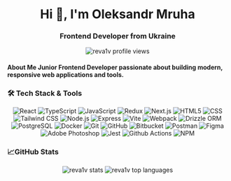 <h1 align="center">Hi 👋, I'm Oleksandr Mruha</h1> 
<h3 align="center">Frontend Developer from Ukraine</h3> 
<p align="center"> <img src="https://komarev.com/ghpvc/?username=reva1v&label=Profile%20views&color=60c476&style=flat" alt="reva1v profile views" /> </p>
<h4> About Me Junior Frontend Developer passionate about building modern, responsive web applications and tools.</h4>

### 🛠️ Tech Stack & Tools
<div align="center"><p>
<img alt="React" src="https://img.shields.io/badge/-React-45b8d8?style=flat&logo=react&logoColor=white" /> 
<img alt="TypeScript" src="https://img.shields.io/badge/-TypeScript-007ACC?style=flat&logo=typescript&logoColor=white" /> 
<img alt="JavaScript" src="https://img.shields.io/badge/-JavaScript-F7DF1E?style=flat&logo=javascript&logoColor=black" /> 
<img alt="Redux" src="https://img.shields.io/badge/-Redux-764ABC?style=flat&logo=redux&logoColor=white" /> 
<img alt="Next.js" src="https://img.shields.io/badge/-Next.js-000000?style=flat&logo=next.js&logoColor=white" /> 
<img alt="HTML5" src="https://img.shields.io/badge/-HTML5-E34F26?style=flat&logo=html5&logoColor=white" /> 
<img alt="CSS" src="https://img.shields.io/badge/-CSS3-1572B6?style=flat&logo=css&logoColor=white" /> 
<img alt="Tailwind CSS" src="https://img.shields.io/badge/-Tailwind_CSS-38bdf8?style=flat&logo=tailwind-css&logoColor=white" /> 
<img alt="Node.js" src="https://img.shields.io/badge/-Node.js-43853d?style=flat&logo=node.js&logoColor=white" /> 
<img alt="Express" src="https://img.shields.io/badge/-Express-181717?style=flat&logo=express&logoColor=white" /> 
<img alt="Vite" src="https://img.shields.io/badge/-Vite-646CFF?style=flat&logo=vite&logoColor=white" /> 
<img alt="Webpack" src="https://img.shields.io/badge/-Webpack-8DD6F9?style=flat&logo=webpack&logoColor=black" /> 
<img alt="Drizzle ORM" src="https://img.shields.io/badge/-Drizzle_ORM-f4e04d?style=flat&logo=drizzle&logoColor=black" /> 
<img alt="PostgreSQL" src="https://img.shields.io/badge/-PostgreSQL-336791?style=flat&logo=postgresql&logoColor=white" /> 
<img alt="Docker" src="https://img.shields.io/badge/-Docker-46a2f1?style=flat&logo=docker&logoColor=white" /> 
<img alt="Git" src="https://img.shields.io/badge/-Git-F05032?style=flat&logo=git&logoColor=white" /> 
<img alt="GitHub" src="https://img.shields.io/badge/-GitHub-181717?style=flat&logo=github&logoColor=white" /> 
<img alt="Bitbucket" src="https://img.shields.io/badge/-Bitbucket-2684FF?style=flat&logo=bitbucket&logoColor=white" /> 
<img alt="Postman" src="https://img.shields.io/badge/-Postman-FF6C37?style=flat&logo=postman&logoColor=white" /> 
<img alt="Figma" src="https://img.shields.io/badge/-Figma-F24E1E?style=flat&logo=figma&logoColor=white" /> 
<img alt="Adobe Photoshop" src="https://img.shields.io/badge/-Photoshop-31A8FF?style=flat&logo=adobe-photoshop&logoColor=white" /> 
<img alt="Jest" src="https://img.shields.io/badge/-Jest-C21325?style=flat&logo=jest&logoColor=white" /> 
<img alt="Github Actions" src="https://img.shields.io/badge/-Github_Actions-2088FF?style=flat&logo=github-actions&logoColor=white" /> 
<img alt="NPM" src="https://img.shields.io/badge/-NPM-CB3837?style=flat&logo=npm&logoColor=white" /> </div>
</p>
</div>

### 📈GitHub Stats
<p align="center"> 
  <img src="https://github-readme-stats.vercel.app/api?username=reva1v&show_icons=true&locale=en&theme=dark&layout=compact&rank_icon=github" alt="reva1v stats" /> 
  <img src="https://github-readme-stats.vercel.app/api/top-langs?username=reva1v&show_icons=true&layout=compact&locale=en&theme=dark&exclude_repo=DUT-C-plus-plus&langs_count=8&size_weight=0&count_weight=1" alt="reva1v top languages" /> </p>
